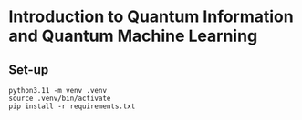 # Introduction to Quantum Information and Quantum Machine Learning

## Set-up
```shell
python3.11 -m venv .venv
source .venv/bin/activate
pip install -r requirements.txt
```

